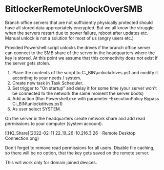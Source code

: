 # BitlockerRemoteUnlockOverSMB
Branch office servers that are not sufficiently physically protected should have all stored data appropriately encrypted. But we all know the struggle when the servers restart due to power failure, reboot after updates etc. Manual unlock is not a solution for most of us (angry users etc.)

Provided Powershell script unlocks the drives if the branch office server can connect to the SMB share of the server in the headquarters where the key is stored. At this point we assume that this connectivity does not exist if the server gets stolen.

1. Place the contents of the script to C:\_BIN\unlockdrives.ps1 and modify it according to your needs / system.
2. Create new task in Task Scheduler.
3. Set trigger to "On startup" and delay it for some time (your server won't be connected to the network the same moment the server boots)
4. Add action (Run Powershell.exe with parameter -ExecutionPolicy Bypass C:\_BIN\unlockdrives.ps1)
5. As user select SYSTEM.

On the server in the headquarters create network share and add read permissions to your computer (system account).

![HQ_Share](2022-02-11 22_19_26-10.216.3.26 - Remote Desktop Connection.png)

Don't forget to remove read permissions for all users. Disable file caching, so there will be no option, that the key gets saved on the remote server.

This will work only for domain joined devices.
